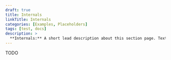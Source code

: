```yaml
---
draft: true
title: Internals
linkTitle: Internals
categories: [Examples, Placeholders]
tags: [test, docs]
description: >
  **Internals:** A short lead description about this section page. Text here can also be **bold** or _italic_ and can even be split over multiple paragraphs.
---
```


TODO